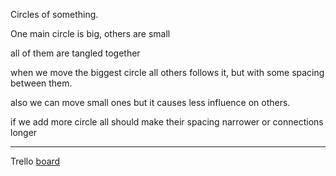 Circles of something.

One main circle is big, others are small

all of them are tangled together

when we move the biggest circle all others follows it, but with some spacing between them.

also we can move small ones but it causes less influence on others.

if we add more circle all should make their spacing narrower or connections longer

---
Trello [board](https://trello.com/b/EH9sXYDb/circles-of-stuff)

